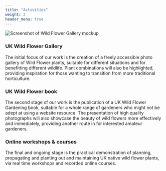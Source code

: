 ```yaml
---
title: "Activities"
weight: 2
header_menu: true
---
```


![Screenshot of Wild Flower Gallery mockup](https://res.cloudinary.com/growdigital/image/upload/v1612908640/wild-flower-gallery-screenshot.jpg)

### UK Wild Flower Gallery 

The initial focus of our work is the creation of a freely accessible photo gallery of Wild Flower plants, suitable for different situations and for benefitting different wildlife. Plant combinations will also be highlighted, providing inspiration for those wanting to transition from more traditional horticulture.

### UK Wild Flower book 

The second stage of our work is the publication of a UK Wild Flower Gardening book, suitable for a whole range of gardeners who might not be adept at using a website resource. The presentation of high quality photographs will also showcase the beauty of wild flowers more effectively and immediately, providing another route in for interested amateur gardeners.

### Online workshops & courses

The final and ongoing stage is the practical demonstration of planning, propagating and planting out and maintaining UK native wild flower plants, via real time workshops and recorded online courses.
